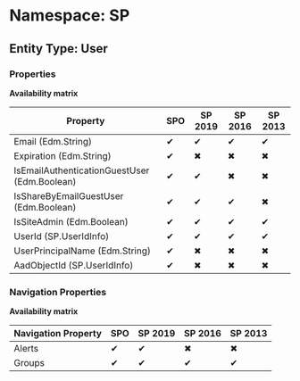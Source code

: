 # Namespace: SP
## Entity Type: User

### Properties

**Availability matrix**

Property | SPO | SP 2019 | SP 2016 | SP 2013
----------|-----|---------|---------|--------
Email (Edm.String) | ✔ | ✔ | ✔ | ✔
Expiration (Edm.String) | ✔ | ✖ | ✖ | ✖
IsEmailAuthenticationGuestUser (Edm.Boolean) | ✔ | ✔ | ✖ | ✖
IsShareByEmailGuestUser (Edm.Boolean) | ✔ | ✔ | ✔ | ✖
IsSiteAdmin (Edm.Boolean) | ✔ | ✔ | ✔ | ✔
UserId (SP.UserIdInfo) | ✔ | ✔ | ✔ | ✔
UserPrincipalName (Edm.String) | ✔ | ✖ | ✖ | ✖
AadObjectId (SP.UserIdInfo) | ✔ | ✖ | ✖ | ✖

### Navigation Properties

**Availability matrix**

Navigation Property | SPO | SP 2019 | SP 2016 | SP 2013
----------|-----|---------|---------|--------
Alerts | ✔ | ✔ | ✖ | ✖
Groups | ✔ | ✔ | ✔ | ✔
